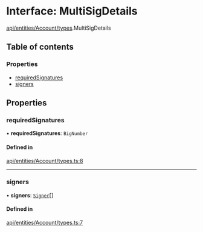 # Interface: MultiSigDetails

[api/entities/Account/types](../wiki/api.entities.Account.types).MultiSigDetails

## Table of contents

### Properties

- [requiredSignatures](../wiki/api.entities.Account.types.MultiSigDetails#requiredsignatures)
- [signers](../wiki/api.entities.Account.types.MultiSigDetails#signers)

## Properties

### requiredSignatures

• **requiredSignatures**: `BigNumber`

#### Defined in

[api/entities/Account/types.ts:8](https://github.com/PolymeshAssociation/polymesh-sdk/blob/07b115c8/src/api/entities/Account/types.ts#L8)

___

### signers

• **signers**: [`Signer`](../wiki/types#signer)[]

#### Defined in

[api/entities/Account/types.ts:7](https://github.com/PolymeshAssociation/polymesh-sdk/blob/07b115c8/src/api/entities/Account/types.ts#L7)
